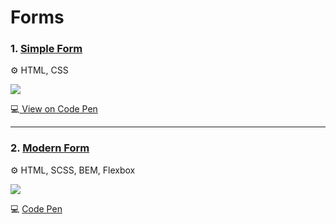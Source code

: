# Forms

### 1. <a href="https://github.com/palomamorais-developer/Front-end-projects/tree/main/Forms/1-basic-form">Simple Form </a> 



⚙ HTML, CSS

![](https://media.giphy.com/media/JQBDnG7lAQfuB4UjNy/giphy.gif)

💻<a href="https://codepen.io/palomamorais-developer/pen/Popwaoa"> View on Code Pen</a>

<hr>

### 2. <a href="https://github.com/palomamorais-developer/Front-end-projects/tree/main/Forms/2-modern-form">Modern Form</a>
⚙ HTML, SCSS, BEM, Flexbox

![](https://media.giphy.com/media/9dRWIscogSiUOR0rcf/giphy.gif)

💻 <a href="https://codepen.io/palomamorais-developer/pen/eYvNgEG">Code Pen</a>
